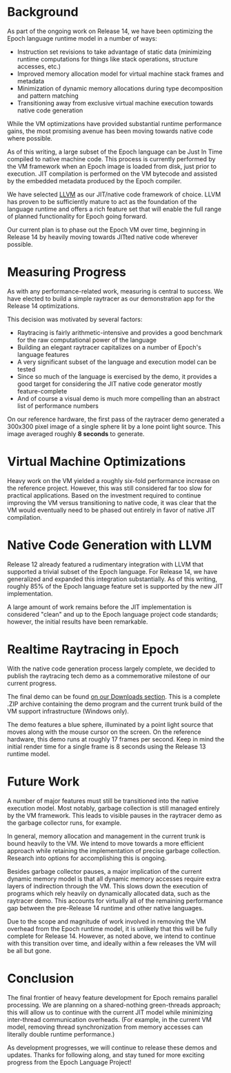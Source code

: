 # Background #

As part of the ongoing work on Release 14, we have been optimizing the Epoch language runtime model in a number of ways:

  * Instruction set revisions to take advantage of static data (minimizing runtime computations for things like stack operations, structure accesses, etc.)
  * Improved memory allocation model for virtual machine stack frames and metadata
  * Minimization of dynamic memory allocations during type decomposition and pattern matching
  * Transitioning away from exclusive virtual machine execution towards native code generation

While the VM optimizations have provided substantial runtime performance gains, the most promising avenue has been moving towards native code where possible.

As of this writing, a large subset of the Epoch language can be Just In Time compiled to native machine code. This process is currently performed by the VM framework when an Epoch image is loaded from disk, just prior to execution. JIT compilation is performed on the VM bytecode and assisted by the embedded metadata produced by the Epoch compiler.

We have selected [LLVM](http://llvm.org/) as our JIT/native code framework of choice. LLVM has proven to be sufficiently mature to act as the foundation of the language runtime and offers a rich feature set that will enable the full range of planned functionality for Epoch going forward.

Our current plan is to phase out the Epoch VM over time, beginning in Release 14 by heavily moving towards JITted native code wherever possible.


# Measuring Progress #

As with any performance-related work, measuring is central to success. We have elected to build a simple raytracer as our demonstration app for the Release 14 optimizations.

This decision was motivated by several factors:

  * Raytracing is fairly arithmetic-intensive and provides a good benchmark for the raw computational power of the language
  * Building an elegant raytracer capitalizes on a number of Epoch's language features
  * A very significant subset of the language and execution model can be tested
  * Since so much of the language is exercised by the demo, it provides a good target for considering the JIT native code generator mostly feature-complete
  * And of course a visual demo is much more compelling than an abstract list of performance numbers

On our reference hardware, the first pass of the raytracer demo generated a 300x300 pixel image of a single sphere lit by a lone point light source. This image averaged roughly **8 seconds** to generate.


# Virtual Machine Optimizations #

Heavy work on the VM yielded a roughly six-fold performance increase on the reference project. However, this was still considered far too slow for practical applications. Based on the investment required to continue improving the VM versus transitioning to native code, it was clear that the VM would eventually need to be phased out entirely in favor of native JIT compilation.


# Native Code Generation with LLVM #

Release 12 already featured a rudimentary integration with LLVM that supported a trivial subset of the Epoch language. For Release 14, we have generalized and expanded this integration substantially. As of this writing, roughly 85% of the Epoch language feature set is supported by the new JIT implementation.

A large amount of work remains before the JIT implementation is considered "clean" and up to the Epoch language project code standards; however, the initial results have been remarkable.


# Realtime Raytracing in Epoch #

With the native code generation process largely complete, we decided to publish the raytracing tech demo as a commemorative milestone of our current progress.

The final demo can be found [on our Downloads section](https://code.google.com/p/epoch-language/downloads/detail?name=RealtimeRaytracer.zip). This is a complete .ZIP archive containing the demo program and the current trunk build of the VM support infrastructure (Windows only).

The demo features a blue sphere, illuminated by a point light source that moves along with the mouse cursor on the screen. On the reference hardware, this demo runs at roughly 17 frames per second. Keep in mind the initial render time for a single frame is 8 seconds using the Release 13 runtime model.


# Future Work #

A number of major features must still be transitioned into the native execution model. Most notably, garbage collection is still managed entirely by the VM framework. This leads to visible pauses in the raytracer demo as the garbage collector runs, for example.

In general, memory allocation and management in the current trunk is bound heavily to the VM. We intend to move towards a more efficient approach while retaining the implementation of precise garbage collection. Research into options for accomplishing this is ongoing.

Besides garbage collector pauses, a major implication of the current dynamic memory model is that all dynamic memory accesses require extra layers of indirection through the VM. This slows down the execution of programs which rely heavily on dynamically allocated data, such as the raytracer demo. This accounts for virtually all of the remaining performance gap between the pre-Release 14 runtime and other native languages.

Due to the scope and magnitude of work involved in removing the VM overhead from the Epoch runtime model, it is unlikely that this will be fully complete for Release 14. However, as noted above, we intend to continue with this transition over time, and ideally within a few releases the VM will be all but gone.


# Conclusion #

The final frontier of heavy feature development for Epoch remains parallel processing. We are planning on a shared-nothing green-threads approach; this will allow us to continue with the current JIT model while minimizing inter-thread communication overheads. (For example, in the current VM model, removing thread synchronization from memory accesses can literally double runtime performance.)

As development progresses, we will continue to release these demos and updates. Thanks for following along, and stay tuned for more exciting progress from the Epoch Language Project!